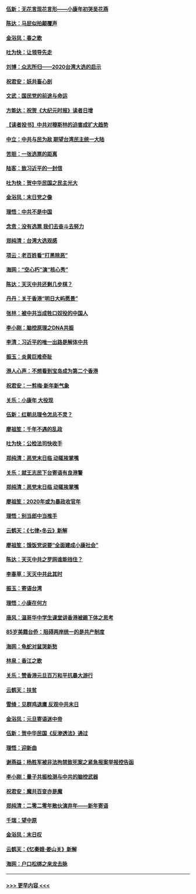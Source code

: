 #### [伍新：无花言现花言形——小康年初哭吴花燕](../pages/nsc993/n11800044.md?t=01180722) 
#### [陈达：马屁似拍颠覆声](../pages/nsc993/n11800010.md?t=01180722) 
#### [金浴凤：春之歌](../pages/nsc993/n11797687.md?t=01180722) 
#### [吐为快：让领导先走](../pages/nsc993/n11797512.md?t=01180722) 
#### [刘博：众志所归——2020台湾大选的启示](../pages/nsc993/n11796878.md?t=01180722) 
#### [祝君安：妖共畜心剖](../pages/nsc993/n11794273.md?t=01180722) 
#### [文武：国民党的前途与命运](../pages/nsc993/n11794198.md?t=01180722) 
#### [方能达：祝贺《大纪元时报》读者日增](../pages/nsc993/n11793807.md?t=01180722) 
#### [【读者投书】中共对穆斯林的迫害成扩大趋势](../pages/nsc993/n11791371.md?t=01180722) 
#### [中立：中共与民为敌 期望台湾民主统一大陆](../pages/nsc993/n11790392.md?t=01180722) 
#### [苦胆：一张选票的距离](../pages/nsc993/n11788914.md?t=01180722) 
#### [陆客：致习近平的一封信](../pages/nsc993/n11788867.md?t=01180722) 
#### [吐为快：贺中华民国之民主光大](../pages/nsc993/n11788618.md?t=01180722) 
#### [金浴凤：末日党之像](../pages/nsc993/n11787475.md?t=01180722) 
#### [理悟：中共不是中国](../pages/nsc993/n11787463.md?t=01180722) 
#### [念贲：没有选票  我们去奋斗去努力](../pages/nsc993/n11787398.md?t=01180722) 
#### [郑纯清：台湾大选观感](../pages/nsc993/n11786210.md?t=01180722) 
#### [项云：老百姓看“打黑除恶”](../pages/nsc993/n11785398.md?t=01180722) 
#### [海网：“空心朽”演“核心秀”](../pages/nsc993/n11783874.md?t=01180722) 
#### [陈达：天灭中共还剩几步棋？](../pages/nsc993/n11783719.md?t=01180722) 
#### [丹丹：关于香港“明日大屿愿景”](../pages/nsc993/n11783273.md?t=01180722) 
#### [张林：被中共当成牲口奴役的中国人](../pages/nsc993/n11782397.md?t=01180722) 
#### [李小刚：脑控原理之DNA共振](../pages/nsc993/n11780962.md?t=01180722) 
#### [李清：习近平的唯一出路是解体中共](../pages/nsc993/n11780866.md?t=01180722) 
#### [振玉：炎黄巨难奇耻](../pages/nsc993/n11779632.md?t=01180722) 
#### [港人心声：不想看到宝岛成为第二个香港](../pages/nsc993/n11778817.md?t=01180722) 
#### [祝君安：一剪梅‧新年新气象](../pages/nsc993/n11776340.md?t=01180722) 
#### [关乐：小康年 大役现](../pages/nsc993/n11774213.md?t=01180722) 
#### [伍新：红朝总理令怎总不灵？](../pages/nsc993/n11770813.md?t=01180722) 
#### [廖祖笙：千年不遇的乱政](../pages/nsc993/n11770373.md?t=01180722) 
#### [吐为快：公检法司快收手](../pages/nsc993/n11770359.md?t=01180722) 
#### [郑纯清：恶党末日临 动辄挨掌嘴](../pages/nsc993/n11769912.md?t=01180722) 
#### [关乐：就王志民下台寄语有良港警](../pages/nsc993/n11769903.md?t=01180722) 
#### [郑纯清：恶党末日临 动辄挨掌嘴](../pages/nsc993/n11769356.md?t=01180722) 
#### [廖祖笙：2020年或为暴政收官年](../pages/nsc993/n11768216.md?t=01180722) 
#### [理悟：别当郎中当推手](../pages/nsc993/n11768243.md?t=01180722) 
#### [云鹤天：《七律▪冬云》新解](../pages/nsc993/n11768204.md?t=01180722) 
#### [廖祖笙：饿饭党说要“全面建成小康社会”](../pages/nsc993/n11767482.md?t=01180722) 
#### [陈达：天灭中共之罗网谁能挡住？](../pages/nsc993/n11767465.md?t=01180722) 
#### [李春草：天灭中共此其时](../pages/nsc993/n11767452.md?t=01180722) 
#### [振玉：寄语台湾](../pages/nsc993/n11767432.md?t=01180722) 
#### [理悟：小康在何方](../pages/nsc993/n11767394.md?t=01180722) 
#### [唐风：温哥华中学生课堂讲香港被踢下体之思考](../pages/nsc993/n11766848.md?t=01180722) 
#### [85岁美籍台侨：阻碍两岸统一的是共产制度](../pages/nsc993/n11765043.md?t=01180722) 
#### [海网：龟蛇对鼠哭新愁](../pages/nsc993/n11764895.md?t=01180722) 
#### [林泉：香江之歌](../pages/nsc993/n11764415.md?t=01180722) 
#### [关乐：赞香港元旦百万和平抗暴大游行](../pages/nsc993/n11764382.md?t=01180722) 
#### [云鹤天：扶贫](../pages/nsc993/n11764245.md?t=01180722) 
#### [雪绮：见群鸡退鹰  反观中共末日](../pages/nsc993/n11762112.md?t=01180722) 
#### [金浴凤：元旦寄语迷中帝](../pages/nsc993/n11761788.md?t=01180722) 
#### [伍新：贺中华民国《反渗透法》通过](../pages/nsc993/n11761994.md?t=01180722) 
#### [理悟：迎新曲](../pages/nsc993/n11761152.md?t=01180722) 
#### [谢燕益：杨胜军被非法拘禁致死案之紧急报案举报控告函](../pages/nsc993/n11756134.md?t=01180722) 
#### [李小刚：量子共振检测与中共的脑控武器](../pages/nsc993/n11754518.md?t=01180722) 
#### [祝君安：魔共百变亦是魔](../pages/nsc993/n11754469.md?t=01180722) 
#### [郑纯清：二零二零年散伙演弃年——新年寄语](../pages/nsc993/n11754195.md?t=01180722) 
#### [千瑞：望中原](../pages/nsc993/n11754159.md?t=01180722) 
#### [金浴凤：末日叹](../pages/nsc993/n11752359.md?t=01180722) 
#### [云鹤天：《忆秦娥‧娄山关》新解](../pages/nsc993/n11752348.md?t=01180722) 
#### [海网：户口松绑之来龙去脉](../pages/nsc993/n11752328.md?t=01180722) 

----
#### [ >>> 更早内容 <<< ](../indexes/nsc993-earlier.md)
